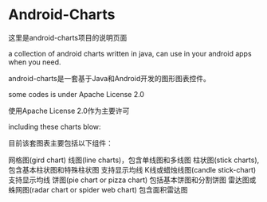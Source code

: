Android-Charts
==============
这里是android-charts项目的说明页面

a collection of android charts written in java, can use in your android apps when you need.

android-charts是一套基于Java和Android开发的图形图表控件。

some codes is under Apache License 2.0

使用Apache License 2.0作为主要许可

including these charts blow:

目前该套图表主要包括以下组件：

网格图(gird chart)
线图(line charts)，包含单线图和多线图
柱状图(stick charts),包含基本柱状图和特殊柱状图 支持显示均线
K线或蜡烛线图(candle stick-chart) 支持显示均线
饼图(pie chart or pizza chart) 包括基本饼图和分割饼图
雷达图或蛛网图(radar chart or spider web chart) 包含面积雷达图